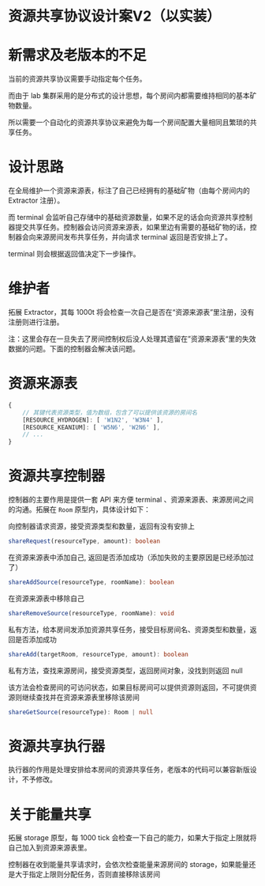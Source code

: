 # 资源共享协议设计案V2（以实装）

# 新需求及老版本的不足

当前的资源共享协议需要手动指定每个任务。

而由于 lab 集群采用的是分布式的设计思想，每个房间内都需要维持相同的基本矿物数量。

所以需要一个自动化的资源共享协议来避免为每一个房间配置大量相同且繁琐的共享任务。

# 设计思路

在全局维护一个资源来源表，标注了自己已经拥有的基础矿物（由每个房间内的 Extractor 注册）。

而 terminal 会监听自己存储中的基础资源数量，如果不足的话会向资源共享控制器提交共享任务。控制器会访问资源来源表，如果里边有需要的基础矿物的话，控制器会向来源房间发布共享任务，并向请求 terminal 返回是否安排上了。

terminal 则会根据返回值决定下一步操作。

# 维护者

拓展 Extractor，其每 1000t 将会检查一次自己是否在“资源来源表”里注册，没有注册则进行注册。

注：这里会存在一旦失去了房间控制权后没人处理其遗留在”资源来源表“里的失效数据的问题。下面的控制器会解决该问题。

# 资源来源表

```js
{
    // 其键代表资源类型，值为数组，包含了可以提供该资源的房间名
    [RESOURCE_HYDROGEN]: [ 'W1N2', 'W3N4' ],
    [RESOURCE_KEANIUM]: [ 'W5N6', 'W2N6' ],
    // ...
}
```

# 资源共享控制器

控制器的主要作用是提供一套 API 来方便 terminal 、资源来源表、来源房间之间的沟通。拓展在 `Room` 原型内，具体设计如下：

向控制器请求资源，接受资源类型和数量，返回有没有安排上

```ts
shareRequest(resourceType, amount): boolean
```

在资源来源表中添加自己, 返回是否添加成功（添加失败的主要原因是已经添加过了）

```ts
shareAddSource(resourceType, roomName): boolean
```

在资源来源表中移除自己

```ts
shareRemoveSource(resourceType, roomName): void
```

私有方法，给本房间发添加资源共享任务，接受目标房间名、资源类型和数量，返回是否添加成功

```ts
shareAdd(targetRoom, resourceType, amount): boolean
```

私有方法，查找来源房间，接受资源类型，返回房间对象，没找到则返回 null

该方法会检查房间的可访问状态，如果目标房间可以提供资源则返回，不可提供资源则继续查找并在资源来源表里移除该房间

```ts
shareGetSource(resourceType): Room | null
```

# 资源共享执行器

执行器的作用是处理安排给本房间的资源共享任务，老版本的代码可以兼容新版设计，不予修改。

# 关于能量共享

拓展 storage 原型，每 1000 tick 会检查一下自己的能力，如果大于指定上限就将自己加入到资源来源表里。

控制器在收到能量共享请求时，会依次检查能量来源房间的 storage，如果能量还是大于指定上限则分配任务，否则直接移除该房间